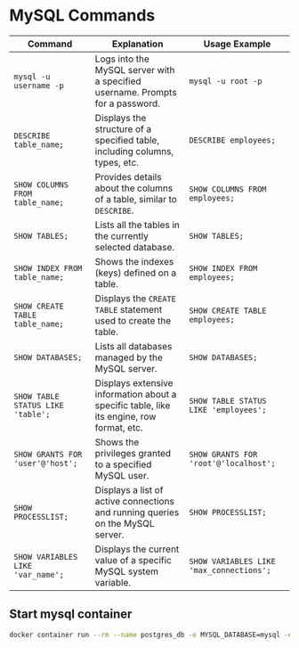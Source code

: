# MySQL Commands

| Command                           | Explanation                                                                 | Usage Example                                         |
|-----------------------------------|-----------------------------------------------------------------------------|-------------------------------------------------------|
| `mysql -u username -p`            | Logs into the MySQL server with a specified username. Prompts for a password. | `mysql -u root -p`                                   |
| `DESCRIBE table_name;`            | Displays the structure of a specified table, including columns, types, etc. | `DESCRIBE employees;`                                  |
| `SHOW COLUMNS FROM table_name;`   | Provides details about the columns of a table, similar to `DESCRIBE`.       | `SHOW COLUMNS FROM employees;`                         |
| `SHOW TABLES;`                    | Lists all the tables in the currently selected database.                    | `SHOW TABLES;`                                         |
| `SHOW INDEX FROM table_name;`     | Shows the indexes (keys) defined on a table.                                | `SHOW INDEX FROM employees;`                           |
| `SHOW CREATE TABLE table_name;`   | Displays the `CREATE TABLE` statement used to create the table.             | `SHOW CREATE TABLE employees;`                         |
| `SHOW DATABASES;`                 | Lists all databases managed by the MySQL server.                            | `SHOW DATABASES;`                                      |
| `SHOW TABLE STATUS LIKE 'table';` | Displays extensive information about a specific table, like its engine, row format, etc. | `SHOW TABLE STATUS LIKE 'employees';`  |
| `SHOW GRANTS FOR 'user'@'host';`  | Shows the privileges granted to a specified MySQL user.                     | `SHOW GRANTS FOR 'root'@'localhost';`                  |
| `SHOW PROCESSLIST;`               | Displays a list of active connections and running queries on the MySQL server. | `SHOW PROCESSLIST;`                                  |
| `SHOW VARIABLES LIKE 'var_name';` | Displays the current value of a specific MySQL system variable.             | `SHOW VARIABLES LIKE 'max_connections';`               |

## Start mysql container

```bash
docker container run --rm --name postgres_db -e MYSQL_DATABASE=mysql -e MYSQL_USER=mysql -e MYSQL_PASSWORD=password -e MYSQL_ROOT_PASSWORD=password -p 3306:3306 mysql
```
